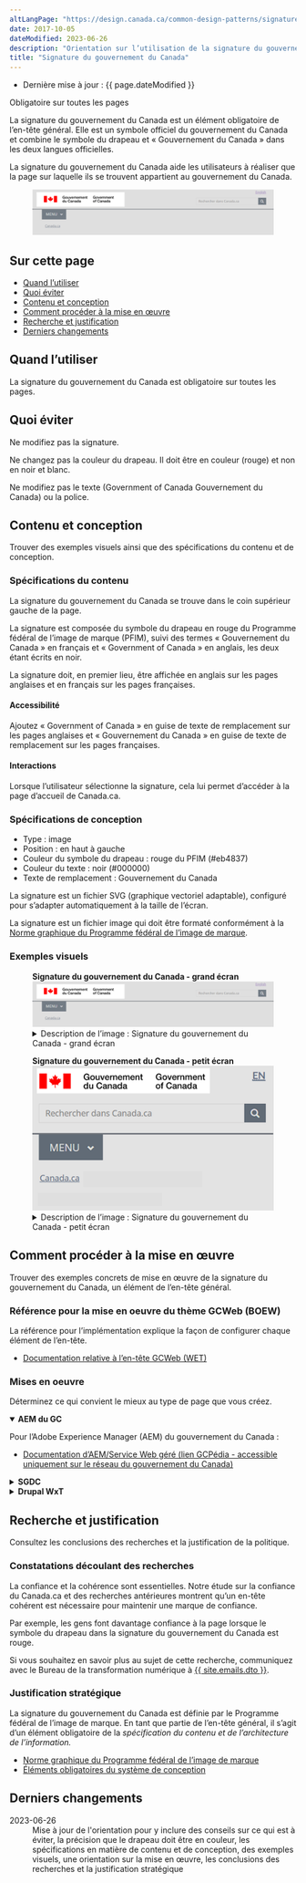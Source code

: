 ```yaml
---
altLangPage: "https://design.canada.ca/common-design-patterns/signature.html"
date: 2017-10-05
dateModified: 2023-06-26
description: "Orientation sur l’utilisation de la signature du gouvernement du Canada sur Canada.ca. La signature est un symbole officiel du gouvernement du Canada. Elle s’affiche toujours dans l’en-tête général sur Canada.ca."
title: "Signature du gouvernement du Canada"
---
```

<div class="row">
  <div class="col-md-12 pull-left">
    <ul class="list-inline small mrgn-bttm-sm" id="list-inline-desktop-only">
      <li class="mrgn-rght-lg">Dernière mise à jour&nbsp;:  {{ page.dateModified }}</li>
    </ul>
  </div>
</div>
<p><span class="label label-danger">Obligatoire sur toutes les pages</span></p>
<p>La signature du gouvernement du Canada est un élément obligatoire de l’en-tête général. Elle est un symbole officiel du gouvernement du Canada et combine le symbole du drapeau et &laquo;&nbsp;Gouvernement du Canada&nbsp;&raquo; dans les deux langues officielles.</p>
<p>La signature du gouvernement du Canada aide les utilisateurs à réaliser que la page sur laquelle ils se trouvent appartient au gouvernement du Canada.</p>
<div class="pattern-demo mrgn-tp-lg">
  <figure class="mrgn-bttm-sm"><img src="../../images/01-sig-fr.png" class="img-responsive" alt=""></figure>
</div>

<section>
  <h2>Sur cette page</h2>
  <ul>
    <li><a href="#quand">Quand l’utiliser</a></li>
    <li><a href="#eviter">Quoi éviter</a></li>
    <li><a href="#contenu">Contenu et conception</a></li>
    <li><a href="#implementation">Comment procéder à la mise en œuvre</a></li>
    <li><a href="#recherche">Recherche et justification</a></li>
    <li><a href="#changements">Derniers changements</a></li>
  </ul>
</section>

<h2 id="quand">Quand l’utiliser</h2>
<p>La signature du gouvernement du Canada est obligatoire sur toutes les pages.</p>

<h2 id="eviter">Quoi éviter</h2>
<p>Ne modifiez pas la signature.</p>
<p>Ne changez pas la couleur du drapeau. Il doit être en couleur (rouge) et non en noir et blanc.</p>
<p>Ne modifiez pas le texte (Government of Canada Gouvernement du Canada) ou la police.</p>

<h2 id="contenu">Contenu et conception</h2>
<p>Trouver des exemples visuels ainsi que des spécifications du contenu et de conception.</p>

<h3>Spécifications du contenu</h3>
<p>La signature du gouvernement du Canada se trouve dans le coin supérieur gauche de la page.</p>
<p>La signature est composée du symbole du drapeau en rouge du Programme fédéral de l’image de marque (PFIM), suivi des termes &laquo;&nbsp;Gouvernement du Canada&nbsp;&raquo; en français et &laquo;&nbsp;Government of Canada&nbsp;&raquo; en anglais, les deux étant écrits en noir.</p>
<p>La signature doit, en premier lieu, être affichée en anglais sur les pages anglaises et en français sur les pages françaises.</p>

<h4>Accessibilité</h4>
<p>Ajoutez &laquo;&nbsp;Government of Canada&nbsp;&raquo; en guise de texte de remplacement sur les pages anglaises et &laquo;&nbsp;Gouvernement du Canada&nbsp;&raquo; en guise de texte de remplacement sur les pages françaises.</p>

<h4>Interactions</h4>
<p>Lorsque l’utilisateur sélectionne la signature, cela lui permet d’accéder à la page d’accueil de Canada.ca.</p>

<h3>Spécifications de conception</h3>
<ul>
  <li>Type&nbsp;: image</li>
  <li>Position&nbsp;: en haut à gauche</li>
  <li>Couleur du symbole du drapeau&nbsp;: rouge du PFIM (#eb4837)</li>
  <li>Couleur du texte&nbsp;: noir (#000000)</li>
  <li>Texte de remplacement&nbsp;: Gouvernement du Canada</li>
</ul>
<p>La signature est un fichier SVG (graphique vectoriel adaptable), configuré pour s’adapter automatiquement à la taille de l’écran. </p>
<p>La signature est un fichier image qui doit être formaté conformément à la <a href="https://www.canada.ca/fr/secretariat-conseil-tresor/services/communications-gouvernementales/norme-graphique.html)">Norme graphique du Programme fédéral de l’image de marque</a>.</p>

<h3>Exemples visuels</h3>
<div class="pattern-demo mrgn-tp-lg">
  <figure>
    <figcaption><b>Signature du gouvernement du Canada - grand écran</b></figcaption>
    <img src="../../images/01-sig-fr.png" class="img-responsive" alt="">
    <details class="mrgn-tp-md">
      <summary class="wb-toggle small" data-toggle="{&quot;print&quot;:&quot;on&quot;}">Description de l’image&nbsp;: Signature du gouvernement du Canada - grand écran</summary>
      <p class="mrgn-tp-lg">La signature du gouvernement du Canada se trouve dans le coin supérieur gauche du site Web. Elle est composée du symbole du drapeau en rouge, suivi des termes &laquo;&nbsp;<strong>Government of Canada</strong>&nbsp;&raquo; en anglais et &laquo;&nbsp;<strong>Gouvernement du Canada</strong>&nbsp;&raquo; en français, les deux étant écrits en noir.</p>
    </details>
  </figure>
</div>
<div class="pattern-demo mrgn-tp-lg">
  <figure>
    <figcaption><b>Signature du gouvernement du Canada - petit écran</b></figcaption>
    <img src="../../images/01-sig-sm-fr.png" class="img-responsive" alt="">
    <details class="mrgn-tp-md">
      <summary class="wb-toggle small" data-toggle="{&quot;print&quot;:&quot;on&quot;}">Description de l’image&nbsp;: Signature du gouvernement du Canada - petit écran</summary>
      <p class="mrgn-tp-lg">La signature du gouvernement du Canada se trouve dans le coin supérieur gauche de la page. Elle est composée du symbole du drapeau en rouge, suivi des termes &laquo;&nbsp;<strong>Government of Canada</strong>&nbsp;&raquo; en anglais et &laquo;&nbsp;<strong>Gouvernement du Canada</strong>&nbsp;&raquo; en français, les deux étant écrits en noir.</p>
    </details>
  </figure>
</div>

<h2 id="implementation">Comment procéder à la mise en œuvre</h2>
<p>Trouver des exemples concrets de mise en œuvre de la signature du gouvernement du Canada, un élément de l’en-tête général.</p>

<h3>Référence pour la mise en oeuvre du thème GCWeb (BOEW)</h3>
<p>La référence pour l’implémentation explique la façon de configurer chaque élément de l’en-tête.</p>
<ul>
  <li><a href="https://wet-boew.github.io/GCWeb/sites/header/header-docs-fr.html">Documentation relative à l’en-tête GCWeb (WET)</a></li>
</ul>

<h3>Mises en oeuvre</h3>
<p>Déterminez ce qui convient le mieux au type de page que vous créez.</p>
<div class="row">
  <div class="col-md-8">
    <div class="wb-tabs mrgn-tp-lg">
      <div class="tabpanels">
        <details id="004" open="open">
          <summary><strong>AEM du GC</strong></summary>
          <p class="mrgn-tp-lg">Pour l’Adobe Experience Manager (AEM) du gouvernement du Canada&nbsp;:</p>
          <ul>
            <li><a href="https://www.gcpedia.gc.ca/wiki/Documentation_d%27AEM_sp%C3%A9cifique_au_GC_6.5">Documentation d’AEM/Service Web géré (lien GCPédia - accessible uniquement sur le réseau du gouvernement du Canada)</a></li>
          </ul>
        </details>
        <details id="005">
          <summary><strong>SGDC</strong></summary>
          <p class="mrgn-tp-lg">Pour la solution de gabarits à déploiement centralisé (SGDC)&nbsp;:</p>
          <ul>
            <li><a href="https://cenw-wscoe.github.io/sgdc-cdts/docs/index-fr.html">Documentation de la SGDC</a></li>
          </ul>
        </details>
        <details id="006">
          <summary><strong>Drupal WxT</strong></summary>
          <p class="mrgn-tp-lg">Pour Drupal WxT&nbsp;:</p>
          <ul>
            <li><a href="https://drupalwxt.github.io/">Documentation de Drupal WxT (en anglais seulement)</a></li>
          </ul>
        </details>
      </div>
    </div>
  </div>
</div>

<h2 id="recherche">Recherche et justification</h2>
<p>Consultez les conclusions des recherches et la justification de la politique.</p>

<h3>Constatations découlant des recherches</h3>
<p>La confiance et la cohérence sont essentielles. Notre étude sur la confiance du Canada.ca et des recherches antérieures montrent qu’un en-tête cohérent est nécessaire pour maintenir une marque de confiance.</p>
<p>Par exemple, les gens font davantage confiance à la page lorsque le symbole du drapeau dans la signature du gouvernement du Canada est rouge.</p>
<p>Si vous souhaitez en savoir plus au sujet de cette recherche, communiquez avec le Bureau de la transformation numérique à <a href="mailto:{{ site.emails.dto }}">{{ site.emails.dto }}</a>.</p>

<h3>Justification stratégique</h3>
<p>La signature du gouvernement du Canada est définie par le Programme fédéral de l’image de marque. En tant que partie de l’en-tête général, il s’agit d’un élément obligatoire de la <cite>spécification du contenu et de l’architecture de l’information.</cite></p>
<ul>
  <li><a href="https://www.canada.ca/fr/secretariat-conseil-tresor/services/communications-gouvernementales/norme-graphique/couleurs-norme-graphique-pfim.html">Norme graphique du Programme fédéral de l’image de marque</a></li>
  <li><a href="https://www.canada.ca/fr/secretariat-conseil-tresor/services/communications-gouvernementales/specifications-contenu-architecture-information-canada/elements-obligatoires.html">Éléments obligatoires du système de conception</a></li>
</ul>

<h2 id="changements">Derniers changements</h2>
<dl class="dl-horizontal">
  <dt>
    <time>2023-06-26</time>
  </dt>
  <dd>Mise à jour de l'orientation pour y inclure des conseils sur ce qui est à éviter, la précision que le drapeau doit être en couleur, les spécifications en matière de contenu et de conception, des exemples visuels, une orientation sur la mise en œuvre, les conclusions des recherches et la justification stratégique</dd>
</dl>
